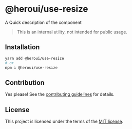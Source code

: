 # @heroui/use-resize

A Quick description of the component

> This is an internal utility, not intended for public usage.

## Installation

```sh
yarn add @heroui/use-resize
# or
npm i @heroui/use-resize
```

## Contribution

Yes please! See the
[contributing guidelines](https://github.com/heroui-inc/heroui/blob/master/CONTRIBUTING.md)
for details.

## License

This project is licensed under the terms of the
[MIT license](https://github.com/heroui-inc/heroui/blob/master/LICENSE).
